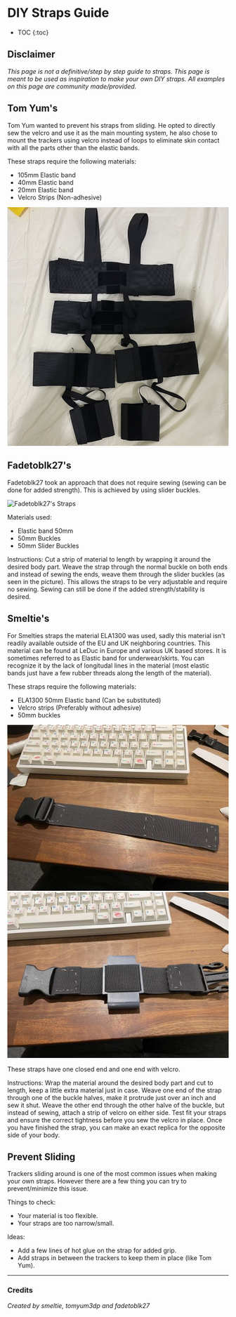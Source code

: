 # DIY Straps Guide

* TOC
{:toc}

## Disclaimer

*This page is not a definitive/step by step guide to straps.*
*This page is meant to be used as inspiration to make your own DIY straps.*
*All examples on this page are community made/provided.*

## Tom Yum's

Tom Yum wanted to prevent his straps from sliding. He opted to directly sew the velcro and use it as the main mounting system, he also chose to mount the trackers using velcro instead of loops to eliminate skin contact with all the parts other than the elastic bands.

These straps require the following materials:

- 105mm Elastic band
- 40mm Elastic band
- 20mm Elastic band
- Velcro Strips (Non-adhesive)

![TomYum Straps](../assets/img/TomYumStraps.jpg)

## Fadetoblk27's

Fadetoblk27 took an approach that does not require sewing (sewing can be done for added strength).
This is achieved by using slider buckles.

![Fadetoblk27's Straps](https://media.discordapp.net/attachments/931410740320026654/966128713685159967/IMG_0095.jpg)

Materials used:

- Elastic band 50mm
- 50mm Buckles
- 50mm Slider Buckles

Instructions:
Cut a strip of material to length by wrapping it around the desired body part.
Weave the strap through the normal buckle on both ends and instead of sewing the ends, weave them through the slider buckles (as seen in the picture).
This allows the straps to be very adjustable and require no sewing.
Sewing can still be done if the added strength/stability is desired.

## Smeltie's

For Smelties straps the material ELA1300 was used, sadly this material isn't readily available outside of the EU and UK neighboring countries.
This material can be found at LeDuc in Europe and various UK based stores.
It is sometimes referred to as Elastic band for underwear/skirts.
You can recognize it by the lack of longitudal lines in the material (most elastic bands just have a few rubber threads along the length of the material).

These straps require the following materials:

- ELA1300 50mm Elastic band (Can be substituted)
- Velcro strips (Preferably without adhesive)
- 50mm buckles

![Smeltie's straps - image 1](../assets/img/Smeltie_strap.png)
![Smeltie's straps - image 2](../assets/img/Smeltie_strap1.png)

These straps have one closed end and one end with velcro.

Instructions:
Wrap the material around the desired body part and cut to length, keep a little extra material just in case.
Weave one end of the strap through one of the buckle halves, make it protrude just over an inch and sew it shut.
Weave the other end through the other halve of the buckle, but instead of sewing, attach a strip of velcro on either side.
Test fit your straps and ensure the correct tightness before you sew the velcro in place.
Once you have finished the strap, you can make an exact replica for the opposite side of your body.

## Prevent Sliding

Trackers sliding around is one of the most common issues when making your own straps.
However there are a few thing you can try to prevent/minimize this issue.

Things to check:

- Your material is too flexible.
- Your straps are too narrow/small.

Ideas:

- Add a few lines of hot glue on the strap for added grip.
- Add straps in between the trackers to keep them in place (like Tom Yum).

---

### Credits

*Created by smeltie, tomyum3dp and fadetoblk27*
